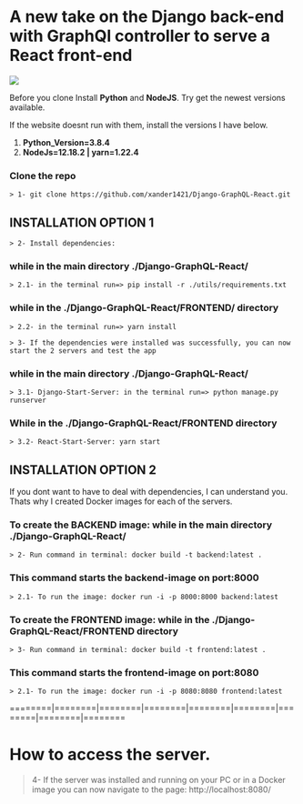 # A new take on the Django back-end with GraphQl controller to serve a React front-end


![](./utils/web-page-responsive.gif)

Before you clone Install **Python** and **NodeJS**. Try get the newest versions available. 

If the website doesnt run with them, install the versions I have below. 
1. **Python_Version=3.8.4**
2. **NodeJs=12.18.2 | yarn=1.22.4**

### Clone the repo
    > 1- git clone https://github.com/xander1421/Django-GraphQL-React.git

## INSTALLATION OPTION 1

    > 2- Install dependencies:
### while in the main directory ./Django-GraphQL-React/
    > 2.1- in the terminal run=> pip install -r ./utils/requirements.txt

### while in the ./Django-GraphQL-React/FRONTEND/ directory
    > 2.2- in the terminal run=> yarn install

    > 3- If the dependencies were installed was successfully, you can now start the 2 servers and test the app
### while in the main directory ./Django-GraphQL-React/
    > 3.1- Django-Start-Server: in the terminal run=> python manage.py runserver

### While in the ./Django-GraphQL-React/FRONTEND directory
    > 3.2- React-Start-Server: yarn start


## INSTALLATION OPTION 2

If you dont want to have to deal with dependencies, I can understand you.
Thats why I created  Docker images for each of the servers.

### To create the BACKEND image: while in the main directory ./Django-GraphQL-React/
    > 2- Run command in terminal: docker build -t backend:latest . 
### This command starts the backend-image on port:8000
    > 2.1- To run the image: docker run -i -p 8000:8000 backend:latest

### To create the FRONTEND image: while in the ./Django-GraphQL-React/FRONTEND directory
    > 3- Run command in terminal: docker build -t frontend:latest . 
### This command starts the frontend-image on port:8080
    > 2.1- To run the image: docker run -i -p 8080:8080 frontend:latest

========|========|========|========|========|========|========|========|========
#  How to access the server.
> 4- If the server was installed and running on your PC or in a Docker image you can
   now navigate to the page: http://localhost:8080/




